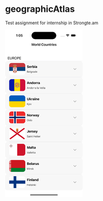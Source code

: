 # geographicAtlas
Test assignment for internship in Strongte.am

<img align="center" src="https://github.com/MirasAssubay/geographicAtlas/blob/main/CountriesList.png" width="250"/>
